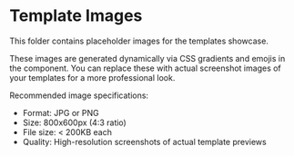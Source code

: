 # Template Images

This folder contains placeholder images for the templates showcase.

These images are generated dynamically via CSS gradients and emojis in the component.
You can replace these with actual screenshot images of your templates for a more professional look.

Recommended image specifications:
- Format: JPG or PNG
- Size: 800x600px (4:3 ratio)
- File size: < 200KB each
- Quality: High-resolution screenshots of actual template previews
